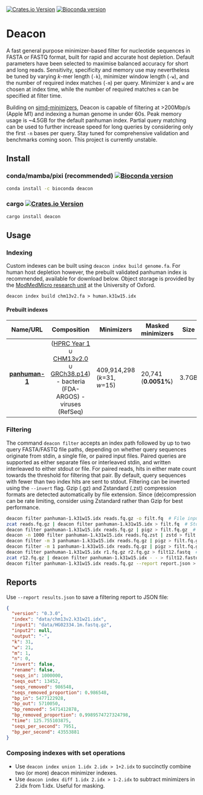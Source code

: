 [![Crates.io Version](https://img.shields.io/crates/v/deacon?style=flat-square)](https://crates.io/crates/deacon) [![Bioconda version](https://anaconda.org/bioconda/deacon/badges/version.svg)](https://anaconda.org/bioconda/deacon)

# Deacon

A fast general purpose minimizer-based filter for nucleotide sequences in FASTA or FASTQ format, built for rapid and accurate host depletion. Default parameters have been selected to maximise balanced accuracy for short and long reads. Sensitivity, specificity and memory use may nevertheless be tuned by varying *k*-mer length (`-k`), minimizer window length (`-w`), and the number of required index matches (`-m`) per query. Minimizer `k` and `w`  are chosen at index time, while the number of required matches `m` can be specified at filter time.

Building on [simd-minimizers](https://github.com/rust-seq/simd-minimizers), Deacon is capable of filtering at >200Mbp/s (Apple M1) and indexing a human genome in under 60s. Peak memory usage is ~4.5GB for the default panhuman index. Partial query matching can be used to further increase speed for long queries by considering only the first `-n` bases per query. Stay tuned for comprehensive validation and benchmarks coming soon. This project is currently unstable.

## Install

### conda/mamba/pixi (recommended)  [![Bioconda version](https://anaconda.org/bioconda/deacon/badges/version.svg)](https://anaconda.org/bioconda/deacon)

```bash
conda install -c bioconda deacon
```

### cargo [![Crates.io Version](https://img.shields.io/crates/v/deacon?style=flat-square)](https://crates.io/crates/deacon)

```bash
cargo install deacon
```

## Usage

### Indexing

Custom indexes can be built using `deacon index build genome.fa`. For human host depletion however, the prebuilt validated panhuman index is recommended, available for download below. Object storage is provided by the [ModMedMicro research unit](https://www.expmedndm.ox.ac.uk/modernising-medical-microbiology) at the University of Oxford.

```shell
deacon index build chm13v2.fa > human.k31w15.idx
```

#### Prebuilt indexes

|                           Name/URL                           |                         Composition                          | Minimizers                   | Masked minimizers    | Size  | Date    |
| :----------------------------------------------------------: | :----------------------------------------------------------: | ---------------------------- | -------------------- | ----- | ------- |
| [**panhuman-1**](https://objectstorage.uk-london-1.oraclecloud.com/n/lrbvkel2wjot/b/human-genome-bucket/o/deacon/panhuman-1.k31w15.idx) | ([HPRC Year 1](https://github.com/human-pangenomics/HPP_Year1_Assemblies/blob/main/assembly_index/Year1_assemblies_v2_genbank.index) ∪ [CHM13v2.0](https://www.ncbi.nlm.nih.gov/assembly/11828891) ∪ [GRCh38.p14](https://www.ncbi.nlm.nih.gov/datasets/genome/GCF_000001405.40)) - bacteria (FDA-ARGOS)  - viruses (RefSeq) | 409,914,298 (*k*=31, *w*=15) | 20,741 (**0.0051%**) | 3.7GB | 2025-04 |

### Filtering

The command `deacon filter` accepts an index path followed by up to two query FASTA/FASTQ file paths, depending on whether query sequences originate from stdin, a single file, or paired input files. Paired queries are supported as either separate files or interleaved stdin, and written interleaved to either stdout or file. For paired reads, hits in either mate count towards the threshold for filtering that pair. By default, query sequences with fewer than two index hits are sent to stdout. Filtering can be inverted using the `--invert` flag. Gzip (.gz) and Zstandard (.zst) compression formats are detected automatically by file extension. Since (de)compression can be rate limiting, consider using Zstandard rather than Gzip for best performance.

```bash
deacon filter panhuman-1.k31w15.idx reads.fq.gz -o filt.fq  # File input & output
zcat reads.fq.gz | deacon filter panhuman-1.k31w15.idx > filt.fq  # Stdin and stdout
deacon filter panhuman-1.k31w15.idx reads.fq.gz | pigz > filt.fq.gz  # Parallel gzip
deacon -n 1000 filter panhuman-1.k31w15.idx reads.fq.zst | zstd > filt.fq.zst  # Fastest
deacon filter -m 3 panhuman-1.k31w15.idx reads.fq.gz | pigz > filt.fq.gz  # More precise
deacon filter -m 1 panhuman-1.k31w15.idx reads.fq.gz | pigz > filt.fq.gz  # More sensitive
deacon filter panhuman-1.k31w15.idx r1.fq.gz r2.fq.gz > filt12.fastq  # Paired file input
zcat r12.fq.gz | deacon filter panhuman-1.k31w15.idx - - > filt12.fastq  # Interleaved stdin
deacon filter panhuman-1.k31w15.idx reads.fq.gz --report report.json > filt.fq  # Save report JSON
```

## Reports

Use `--report results.json` to save a filtering report to JSON file:
```json
{
  "version": "0.3.0",
  "index": "data/chm13v2.k31w21.idx",
  "input1": "data/HG02334.1m.fastq.gz",
  "input2": null,
  "output": "-",
  "k": 31,
  "w": 21,
  "m": 1,
  "n": 0,
  "invert": false,
  "rename": false,
  "seqs_in": 1000000,
  "seqs_out": 13452,
  "seqs_removed": 986548,
  "seqs_removed_proportion": 0.986548,
  "bp_in": 5477122928,
  "bp_out": 5710050,
  "bp_removed": 5471412878,
  "bp_removed_proportion": 0.9989574727324798,
  "time": 125.755103875,
  "seqs_per_second": 7951,
  "bp_per_second": 43553881
}
```

### Composing indexes with set operations

- Use `deacon index union 1.idx 2.idx > 1+2.idx` to succinctly combine two (or more) deacon minimizer indexes.
- Use `deacon index diff 1.idx 2.idx > 1-2.idx` to subtract minimizers in 2.idx from 1.idx. Useful for masking.
